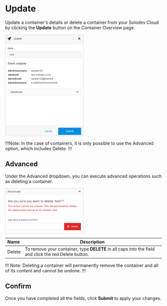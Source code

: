 # Update

Update a container's details or delete a container from your Solodev Cloud by clicking the **Update** button on the Container Overview page.

<img src="../../../../images/updatecontainer.jpg" alt="updatecontainer" style="width: 50%; display: block"></a>

!!!Note:
In the case of containers, it is only possible to use the Advanced option, which includes Delete.
!!!

## Advanced

Under the Advanced dropdown, you can execute advanced operations such as deleting a container. 

<img src="../../../../images/updatecontainer2.jpg" alt="updatecontainer2" style="width: 50%; display: block"></a>

**Name** | **Description** 
:--- | ---
Delete | To remove your container, type **DELETE** in all caps into the field and click the red Delete button.

!!! Note:
Deleting a container will permanently remove the container and all of its content and cannot be undone.
!!!

## Confirm

Once you have completed all the fields, click **Submit** to apply your changes.





